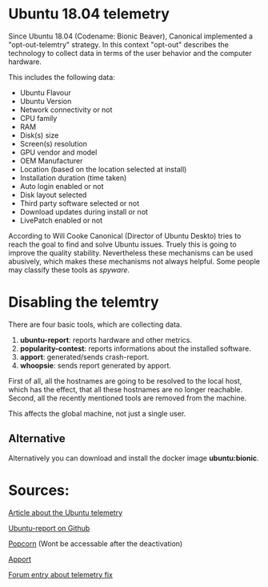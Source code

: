 # Ubuntu 18.04 telemetry
Since Ubuntu 18.04 (Codename: Bionic Beaver), Canonical implemented a "opt-out-telemtry" strategy. In this context "opt-out" describes the technology to collect data in terms of the user behavior and the computer hardware.

This includes the following data:
* Ubuntu Flavour
* Ubuntu Version
* Network connectivity or not
* CPU family
* RAM
* Disk(s) size
* Screen(s) resolution
* GPU vendor and model
* OEM Manufacturer
* Location (based on the location  selected at install)
* Installation duration (time taken)
* Auto login enabled or not
* Disk layout selected
* Third party software selected or not
* Download updates during install or not
* LivePatch enabled or not

According to Will Cooke Canonical (Director of Ubuntu Deskto) tries to reach the goal to find and solve Ubuntu issues. Truely this is going to improve the quality stability. Nevertheless these mechanisms can be used abusively, which makes these mechanisms not always helpful.
Some people may classify these tools as _spyware_.

# Disabling the telemtry
There are four basic tools, which are collecting data.
1. **ubuntu-report**: reports hardware and other metrics.
2. **popularity-contest**: reports informations about the installed software.
3. **apport**: generated/sends crash-report.
4. **whoopsie**: sends report generated by apport.

First of all, all the hostnames are going to be resolved to the local host, which has the effect, that all these hostnames are no longer reachable.
Second, all the recently mentioned tools are removed from the machine.  

This affects the global machine, not just a single user.

## Alternative
Alternatively you can download and install the docker image __ubuntu:bionic__.

# Sources:  
[Article about the Ubuntu telemetry](https://www.bleepingcomputer.com/news/linux/ubuntu-reveals-desktop-telemetry-for-the-first-time/ "bleepingcomputer.com")

[Ubuntu-report on Github](https://github.com/ubuntu/ubuntu-report "GitHub")

[Popcorn](https://popcon.ubuntu.com  "Ubuntu popcorn homepage") (Wont be accessable after the deactivation)

[Apport](https://wiki.ubuntu.com/Apport "wiki.ubuntu.com")

[Forum entry about telemetry fix](https://askubuntu.com/questions/1027532/how-to-opt-out-of-system-information-reports/1030168#1030168  "Askubuntu")